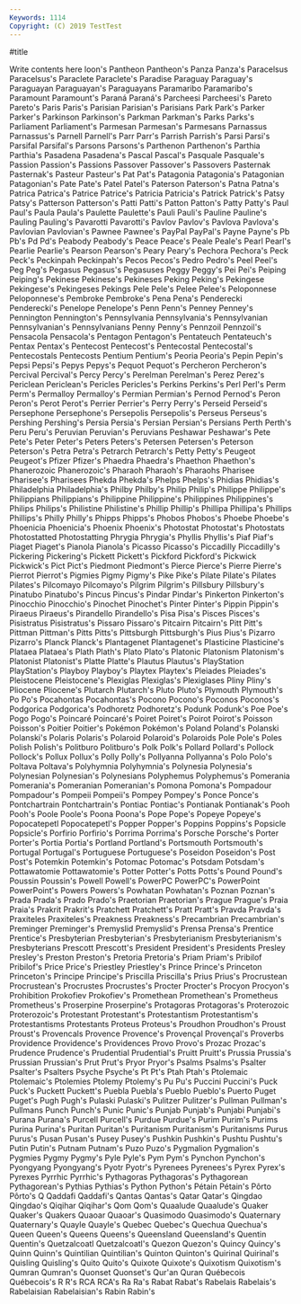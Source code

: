 ```yaml
---
Keywords: 1114
Copyright: (C) 2019 TestTest
---
```


#title

Write contents here
loon's Pantheon Pantheon's
Panza Panza's Paracelsus Paracelsus's Paraclete Paraclete's Paradise Paraguay Paraguay's Paraguayan
Paraguayan's Paraguayans Paramaribo Paramaribo's Paramount Paramount's Paraná Paraná's Parcheesi Parcheesi's
Pareto Pareto's Paris Paris's Parisian Parisian's Parisians Park Park's Parker
Parker's Parkinson Parkinson's Parkman Parkman's Parks Parks's Parliament Parliament's Parmesan
Parmesan's Parmesans Parnassus Parnassus's Parnell Parnell's Parr Parr's Parrish Parrish's
Parsi Parsi's Parsifal Parsifal's Parsons Parsons's Parthenon Parthenon's Parthia Parthia's
Pasadena Pasadena's Pascal Pascal's Pasquale Pasquale's Passion Passion's Passions Passover
Passover's Passovers Pasternak Pasternak's Pasteur Pasteur's Pat Pat's Patagonia Patagonia's
Patagonian Patagonian's Pate Pate's Patel Patel's Paterson Paterson's Patna Patna's
Patrica Patrica's Patrice Patrice's Patricia Patricia's Patrick Patrick's Patsy Patsy's
Patterson Patterson's Patti Patti's Patton Patton's Patty Patty's Paul Paul's
Paula Paula's Paulette Paulette's Pauli Pauli's Pauline Pauline's Pauling Pauling's
Pavarotti Pavarotti's Pavlov Pavlov's Pavlova Pavlova's Pavlovian Pavlovian's Pawnee Pawnee's
PayPal PayPal's Payne Payne's Pb Pb's Pd Pd's Peabody Peabody's
Peace Peace's Peale Peale's Pearl Pearl's Pearlie Pearlie's Pearson Pearson's
Peary Peary's Pechora Pechora's Peck Peck's Peckinpah Peckinpah's Pecos Pecos's
Pedro Pedro's Peel Peel's Peg Peg's Pegasus Pegasus's Pegasuses Peggy
Peggy's Pei Pei's Peiping Peiping's Pekinese Pekinese's Pekineses Peking Peking's
Pekingese Pekingese's Pekingeses Pekings Pele Pele's Pelee Pelee's Peloponnese Peloponnese's
Pembroke Pembroke's Pena Pena's Penderecki Penderecki's Penelope Penelope's Penn Penn's
Penney Penney's Pennington Pennington's Pennsylvania Pennsylvania's Pennsylvanian Pennsylvanian's Pennsylvanians Penny
Penny's Pennzoil Pennzoil's Pensacola Pensacola's Pentagon Pentagon's Pentateuch Pentateuch's Pentax
Pentax's Pentecost Pentecost's Pentecostal Pentecostal's Pentecostals Pentecosts Pentium Pentium's Peoria
Peoria's Pepin Pepin's Pepsi Pepsi's Pepys Pepys's Pequot Pequot's Percheron
Percheron's Percival Percival's Percy Percy's Perelman Perelman's Perez Perez's Periclean
Periclean's Pericles Pericles's Perkins Perkins's Perl Perl's Perm Perm's Permalloy
Permalloy's Permian Permian's Pernod Pernod's Peron Peron's Perot Perot's Perrier
Perrier's Perry Perry's Perseid Perseid's Persephone Persephone's Persepolis Persepolis's Perseus
Perseus's Pershing Pershing's Persia Persia's Persian Persian's Persians Perth Perth's
Peru Peru's Peruvian Peruvian's Peruvians Peshawar Peshawar's Pete Pete's Peter
Peter's Peters Peters's Petersen Petersen's Peterson Peterson's Petra Petra's Petrarch
Petrarch's Petty Petty's Peugeot Peugeot's Pfizer Pfizer's Phaedra Phaedra's Phaethon
Phaethon's Phanerozoic Phanerozoic's Pharaoh Pharaoh's Pharaohs Pharisee Pharisee's Pharisees Phekda
Phekda's Phelps Phelps's Phidias Phidias's Philadelphia Philadelphia's Philby Philby's Philip
Philip's Philippe Philippe's Philippians Philippians's Philippine Philippine's Philippines Philippines's Philips
Philips's Philistine Philistine's Phillip Phillip's Phillipa Phillipa's Phillips Phillips's Philly
Philly's Phipps Phipps's Phobos Phobos's Phoebe Phoebe's Phoenicia Phoenicia's Phoenix
Phoenix's Photostat Photostat's Photostats Photostatted Photostatting Phrygia Phrygia's Phyllis Phyllis's
Piaf Piaf's Piaget Piaget's Pianola Pianola's Picasso Picasso's Piccadilly Piccadilly's
Pickering Pickering's Pickett Pickett's Pickford Pickford's Pickwick Pickwick's Pict Pict's
Piedmont Piedmont's Pierce Pierce's Pierre Pierre's Pierrot Pierrot's Pigmies Pigmy
Pigmy's Pike Pike's Pilate Pilate's Pilates Pilates's Pilcomayo Pilcomayo's Pilgrim
Pilgrim's Pillsbury Pillsbury's Pinatubo Pinatubo's Pincus Pincus's Pindar Pindar's Pinkerton
Pinkerton's Pinocchio Pinocchio's Pinochet Pinochet's Pinter Pinter's Pippin Pippin's Piraeus
Piraeus's Pirandello Pirandello's Pisa Pisa's Pisces Pisces's Pisistratus Pisistratus's Pissaro
Pissaro's Pitcairn Pitcairn's Pitt Pitt's Pittman Pittman's Pitts Pitts's Pittsburgh
Pittsburgh's Pius Pius's Pizarro Pizarro's Planck Planck's Plantagenet Plantagenet's Plasticine
Plasticine's Plataea Plataea's Plath Plath's Plato Plato's Platonic Platonism Platonism's
Platonist Platonist's Platte Platte's Plautus Plautus's PlayStation PlayStation's Playboy Playboy's
Playtex Playtex's Pleiades Pleiades's Pleistocene Pleistocene's Plexiglas Plexiglas's Plexiglases Pliny
Pliny's Pliocene Pliocene's Plutarch Plutarch's Pluto Pluto's Plymouth Plymouth's Po
Po's Pocahontas Pocahontas's Pocono Pocono's Poconos Poconos's Podgorica Podgorica's Podhoretz
Podhoretz's Podunk Podunk's Poe Poe's Pogo Pogo's Poincaré Poincaré's Poiret
Poiret's Poirot Poirot's Poisson Poisson's Poitier Poitier's Pokémon Pokémon's Poland
Poland's Polanski Polanski's Polaris Polaris's Polaroid Polaroid's Polaroids Pole Pole's
Poles Polish Polish's Politburo Politburo's Polk Polk's Pollard Pollard's Pollock
Pollock's Pollux Pollux's Polly Polly's Pollyanna Pollyanna's Polo Polo's Poltava
Poltava's Polyhymnia Polyhymnia's Polynesia Polynesia's Polynesian Polynesian's Polynesians Polyphemus Polyphemus's
Pomerania Pomerania's Pomeranian Pomeranian's Pomona Pomona's Pompadour Pompadour's Pompeii Pompeii's
Pompey Pompey's Ponce Ponce's Pontchartrain Pontchartrain's Pontiac Pontiac's Pontianak Pontianak's
Pooh Pooh's Poole Poole's Poona Poona's Pope Pope's Popeye Popeye's
Popocatepetl Popocatepetl's Popper Popper's Poppins Poppins's Popsicle Popsicle's Porfirio Porfirio's
Porrima Porrima's Porsche Porsche's Porter Porter's Portia Portia's Portland Portland's
Portsmouth Portsmouth's Portugal Portugal's Portuguese Portuguese's Poseidon Poseidon's Post Post's
Potemkin Potemkin's Potomac Potomac's Potsdam Potsdam's Pottawatomie Pottawatomie's Potter Potter's
Potts Potts's Pound Pound's Poussin Poussin's Powell Powell's PowerPC PowerPC's
PowerPoint PowerPoint's Powers Powers's Powhatan Powhatan's Poznan Poznan's Prada Prada's
Prado Prado's Praetorian Praetorian's Prague Prague's Praia Praia's Prakrit Prakrit's
Pratchett Pratchett's Pratt Pratt's Pravda Pravda's Praxiteles Praxiteles's Preakness Preakness's
Precambrian Precambrian's Preminger Preminger's Premyslid Premyslid's Prensa Prensa's Prentice Prentice's
Presbyterian Presbyterian's Presbyterianism Presbyterianism's Presbyterians Prescott Prescott's President President's Presidents
Presley Presley's Preston Preston's Pretoria Pretoria's Priam Priam's Pribilof Pribilof's
Price Price's Priestley Priestley's Prince Prince's Princeton Princeton's Principe Principe's
Priscilla Priscilla's Prius Prius's Procrustean Procrustean's Procrustes Procrustes's Procter Procter's
Procyon Procyon's Prohibition Prokofiev Prokofiev's Promethean Promethean's Prometheus Prometheus's Proserpine
Proserpine's Protagoras Protagoras's Proterozoic Proterozoic's Protestant Protestant's Protestantism Protestantism's Protestantisms
Protestants Proteus Proteus's Proudhon Proudhon's Proust Proust's Provencals Provence Provence's
Provençal Provençal's Proverbs Providence Providence's Providences Provo Provo's Prozac Prozac's
Prudence Prudence's Prudential Prudential's Pruitt Pruitt's Prussia Prussia's Prussian Prussian's
Prut Prut's Pryor Pryor's Psalms Psalms's Psalter Psalter's Psalters Psyche
Psyche's Pt Pt's Ptah Ptah's Ptolemaic Ptolemaic's Ptolemies Ptolemy Ptolemy's
Pu Pu's Puccini Puccini's Puck Puck's Puckett Puckett's Puebla Puebla's
Pueblo Pueblo's Puerto Puget Puget's Pugh Pugh's Pulaski Pulaski's Pulitzer
Pulitzer's Pullman Pullman's Pullmans Punch Punch's Punic Punic's Punjab Punjab's
Punjabi Punjabi's Purana Purana's Purcell Purcell's Purdue Purdue's Purim Purim's
Purims Purina Purina's Puritan Puritan's Puritanism Puritanism's Puritanisms Purus Purus's
Pusan Pusan's Pusey Pusey's Pushkin Pushkin's Pushtu Pushtu's Putin Putin's
Putnam Putnam's Puzo Puzo's Pygmalion Pygmalion's Pygmies Pygmy Pygmy's Pyle
Pyle's Pym Pym's Pynchon Pynchon's Pyongyang Pyongyang's Pyotr Pyotr's Pyrenees
Pyrenees's Pyrex Pyrex's Pyrexes Pyrrhic Pyrrhic's Pythagoras Pythagoras's Pythagorean Pythagorean's
Pythias Pythias's Python Python's Pétain Pétain's Pôrto Pôrto's Q Qaddafi
Qaddafi's Qantas Qantas's Qatar Qatar's Qingdao Qingdao's Qiqihar Qiqihar's Qom
Qom's Quaalude Quaalude's Quaker Quaker's Quakers Quaoar Quaoar's Quasimodo Quasimodo's
Quaternary Quaternary's Quayle Quayle's Quebec Quebec's Quechua Quechua's Queen Queen's
Queens Queens's Queensland Queensland's Quentin Quentin's Quetzalcoatl Quetzalcoatl's Quezon Quezon's
Quincy Quincy's Quinn Quinn's Quintilian Quintilian's Quinton Quinton's Quirinal Quirinal's
Quisling Quisling's Quito Quito's Quixote Quixote's Quixotism Quixotism's Qumran Qumran's
Quonset Quonset's Qur'an Quran Québecois Québecois's R R's RCA RCA's
Ra Ra's Rabat Rabat's Rabelais Rabelais's Rabelaisian Rabelaisian's Rabin Rabin's

